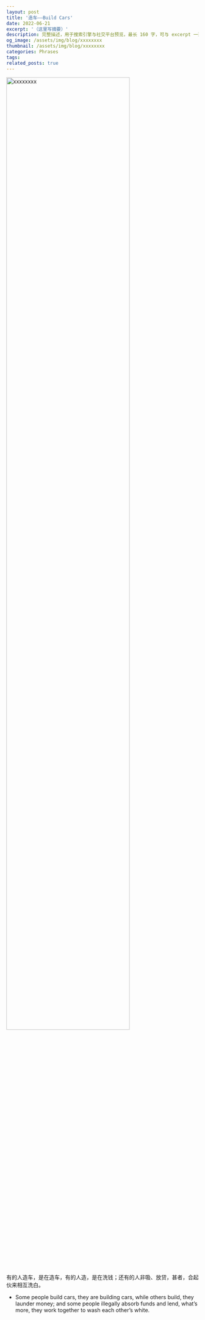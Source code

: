 ```yaml
---
layout: post
title: '造车——Build Cars'
date: 2022-06-21
excerpt: '（这里写摘要）'
description: 完整描述，用于搜索引擎与社交平台预览，最长 160 字，可与 excerpt 一致
og_image: /assets/img/blog/xxxxxxxx
thumbnail: /assets/img/blog/xxxxxxxx
categories: Phrases
tags: 
related_posts: true
---
```


<img src="/assets/img/blog/xxxxxxxx" style="width:80%;" alt="xxxxxxxx">

有的人造车，是在造车，有的人造，是在洗钱；还有的人非吸、放贷，甚者，合起伙来相互洗白。

- Some people build cars, they are building cars, while others build, they launder money; and some people illegally absorb funds and lend, what’s more, they work together to wash each other’s white.